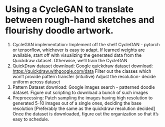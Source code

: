# Using a CycleGAN to translate between rough-hand sketches and flourishy doodle artwork.
1. CycleGAN implementation:
Implement off the shelf CycleGAN - pytorch or tensorflow, whichever is easy to adapt.
If learned weights are available, start off with visualizing the generated data from the Quickdraw dataset. Otherwise, we’ll train the CycleGAN
2. QuickDraw dataset download:
Google quickdraw dataset download: https://quickdraw.withgoogle.com/data
Filter out the classes which won’t provide pattern transfer (intuitive)
Adjust the resolution- decide uniform across dataset
3. Pattern Dataset download:
Google images search - patterned doodle dataset.
Figure out scripting to download a bunch of such images
4. Preprocessing:
Patch sampling the images having high resolution to generated 5-10 images out of a single ones, deciding the base resolution [Preferably the same as the quickdraw resolution decided]
Once the dataset is downloaded, figure out the organization so that it’s easy to schedule.
